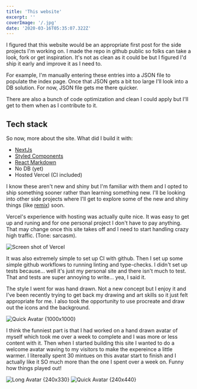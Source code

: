 ```yaml
---
title: 'This website'
excerpt: ''
coverImage: '/.jpg'
date: '2020-03-16T05:35:07.322Z'
---
```


I figured that this website would be an appropriate first post for the side projects I'm working on. I made the repo in github public so folks can take a look, fork or get inspiration. It's not as clean as it could be but I figured I'd ship it early and improve it as I need to.

For example, I'm manually entering these entries into a JSON file to populate the index page. Once that JSON gets a bit too large I'll look into a DB solution. For now, JSON file gets me there quicker. 

There are also a bunch of code optimization and clean I could apply but I'll get to them when as I contribute to it. 

## Tech stack

So now, more about the site. What did I build it with: 
* [NextJs](https://nextjs.org/)
* [Styled Components](https://styled-components.com/)
* [React Markdown](https://github.com/remarkjs/react-markdown)  
* No DB (yet)
* Hosted Vercel (CI included)

I know these aren't new and shiny but I'm familiar with them and I opted to ship something sooner rather than learning something new. I'll be looking into other side projects where I'll get to explore some of the new and shiny things (like [remix](https://remix.run/)) soon.

Vercel's experience with hosting was actually quite nice. It was easy to get up and runing and for one personal project I don't have to pay anything. That may change once this site takes off and I need to start handling crazy high traffic. (Tone: sarcasm). 

![Screen shot of Vercel](/blog/vercel-screen.png)

It was also extremely simple to set up CI with github. Then I set up some simple github workflows to running linting and type-checks. I didn't set up tests because... well it's just my personal site and there isn't much to test. That and tests are super annoying to write... yea, I said it. 

The style I went for was hand drawn. Not a new concept but I enjoy it and I've been recently trying to get back my drawing and art skills so it just felt appropriate for me. I also took the opportunity to use procreate and draw out the icons and the background. 

![Quick Avatar {1000x1000}](/bg.jpg) 

I think the funniest part is that I had worked on a hand drawn avatar of myself which took me over a week to complete and I was more or less content with it. Then when I started building this site I wanted to do a welcome avatar waving to my visitors to make the expereince a little warmer. I litereally spent 30 mintues on this avatar start to finish and I actually like it SO much more than the one I spent over a week on. Funny how things played out!

![Long Avatar {240x330}](/blog/avatar.jpg) 
![Quick Avatar {240x440}](/welcome_wave.jpg) 
